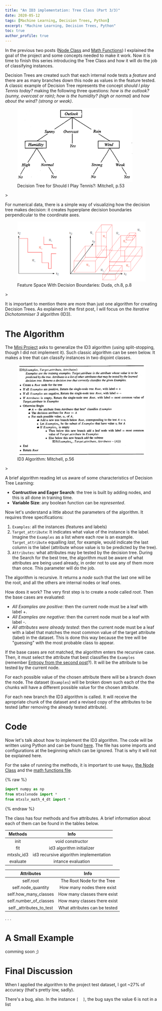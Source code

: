 ```yaml
---
title: "An ID3 implementation: Tree Class (Part 3/3)"
date: 2020-05-12
tags: [Machine Learning, Decision Trees, Python]
excerpt: "Machine Learning, Decision Trees, Python"
toc: true
author_profile: true
---
```


In the previous two posts ([Node Class](https://mtxslv.github.io/id3_part_1/) and [Math Functions](https://mtxslv.github.io/id3_part_2/)) I explained the goal of the project and some concepts needed to make it work. Now it is time to finish this series introducing the Tree Class and how it will do the job of classifying instances.

Decision Trees are created such that each internal node tests a _feature_ and there are as many branches down this node as values in the feature tested. A classic example of Decision Tree represents the concept _should I play Tennis today?_ making the following three questions: _how is the outlook? (sunny, overcast or rain)_; _how is the humidity? (high or normal)_ and _how about the wind? (strong or weak)_.

<figure>
  <img src="/images/posts_images/2020-05-12-id3_part_3/ClassicDecisionTree.png" alt="Classic Decision Tree">
  <figcaption>Decision Tree for Should I Play Tennis?: Mitchell, p.53</figcaption>
</figure>>

For numerical data, there is a simple way of visualizing how the decision tree makes decision: it creates hyperplane decision boundaries perpendicular to the coordinate axes.

<figure>
  <img src="/images/posts_images/2020-05-12-id3_part_3/FeatureSpaceWithDecisionBoundaries.png" alt="Feature Space With Decision Boundaries">
  <figcaption>Feature Space With Decision Boundaries: Duda, ch.8, p.8</figcaption>
</figure>>

It is important to mention there are more than just one algorithm for creating Decision Trees. As explained in the first post, I will focus on the _Iterative Dichotommiser 3_ algorithm (ID3).

# The Algorithm

The [Mini Project](https://courses.cs.washington.edu/courses/cse446/15sp/assignments/1/hw1.pdf) asks to generalize the ID3 algorithm (using split-stopping, though I did not implement it). Such classic algorithm can be seen below. It makes a tree that can classify instances in two disjoint classes.

<figure>
  <img src="/images/posts_images/2020-05-12-id3_part_3/ID3.png" alt="ID3 algorithm">
  <figcaption>ID3 Algorithm: Mitchell, p.56</figcaption>
</figure>>

A brief algorithm reading let us aware of some characteristics of Decision Tree Learning:

* **Contructive and Eager Search**: the tree is built by adding nodes, and this is all done in training time.
* **Variable Size**: any boolean function can be _represented_.

Now let's understand a little about the parameters of the algorithm. It requires three specifications:

1. ```Examples```: all the instances (features and labels)
2. ```Target_attribute```: It indicates what value of the instance is the label. Imagine the ```Examples``` as a list where each row is an example. ```Target_attribute``` equalling _last_, for example, would indicate the last column is the label (attribute whose value is to be predicted by the tree).
3. ```Attributes```: what attributes may be tested by the decision tree. During the Search for the best tree, the algorithm must be aware of what attributes are being used already, in order not to use any of them more than once. This parameter will do the job.

The algorithm is recursive. It returns a _node_ such that the last one will be the root, and all the others are internal nodes or leaf ones.

How does it work? The very first step is to create a node called _root_. Then the base cases are evaluated:

* _All Examples are positive_: then the current node must be a leaf with label +.
* _All Examples are negative_: then the current node must be a leaf with label -.
* _All attributes were already tested_: then the current node must be a leaf with a label that matches the most common value of the target attribute (label) in the dataset. This is done this way because the tree will be "guessing" with the most probable class to appear.

If the base cases are not matched, the algorithm enters the recursive case. Then, it must select the attribute that best classifies the ```Examples``` (remember [Entropy from the second post](https://mtxslv.github.io/id3_part_2/#entropy-of-a-dataset)?). It will be the attribute to be tested by the current node.

For each possible value of the chosen attribute there will be a branch down the node. The dataset (```Examples```) will be broken down such each of the the chunks will have a different possible value for the chosen attribute. 

For each new branch the ID3 algorithm is called. It will receive the apropriate chunk of the dataset and a revised copy of the attributes to be tested (after removing the already tested attribute).

# Code

Now let's talk about how to implement the ID3 algorithm. The code will be written using Python and can be found [here](https://github.com/mtxslv/StudyingMachineLearning/blob/master/PaulGAllenSchool/DecisionTrees/codes/mtxslvdecisiontrees.py). The file has some imports and configurations at the beginning which can be ignored. That is why it will not be explained here.

For the sake of running the methods, it is important to use ```Numpy```, [the Node Class](https://github.com/mtxslv/StudyingMachineLearning/blob/master/PaulGAllenSchool/DecisionTrees/codes/mtxslvnode.py) and the [math functions file](https://github.com/mtxslv/StudyingMachineLearning/blob/master/PaulGAllenSchool/DecisionTrees/codes/mtxslv_math_4_dt.py).

{% raw %}
```python
import numpy as np
from mtxslvnode import * 
from mtxslv_math_4_dt import *
```
{% endraw %}

The class has four methods and five attributes. A brief information about each of them can be found in the tables below.

| Methods | Info |
| :-----: | :--: |
| init | void constructor |
| fit | id3 algorithm initializer |
| mtxslv_id3 | id3 recursive algorithm implementation |
| evaluate | intance evaluation |

| Attributes | Info |
| :--------: | :--: |
| self.root | The Root Node for the Tree|
| self.node_quantity | How many nodes there exist|
| self.how_many_classes | How many classes there exist|
| self.number_of_classes | How many classes there exist     |
| self._attributes_to_test | What attributes can be tested |
.
.
.

# A Small Example

comming soon ;)

# Final Discussion

When I applied the algorithm to the project test dataset, I got ~27% of accuracy (that's pretty low, sadly). 

There's a bug, also. In the instance ```[  ]```, the bug says the value 6 is not in a list 